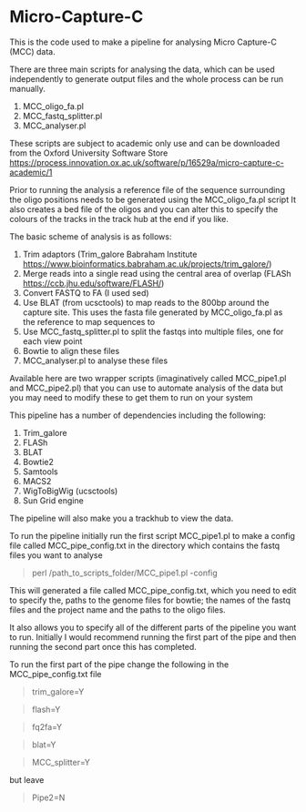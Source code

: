 # Micro-Capture-C

This is the code used to make a pipeline for analysing Micro Capture-C (MCC) data.

There are three main scripts for analysing the data, which can be used independently to generate output files and the whole process can be run manually.

1. MCC_oligo_fa.pl
2. MCC_fastq_splitter.pl
3. MCC_analyser.pl

These scripts are subject to academic only use and can be downloaded from the Oxford University Software Store https://process.innovation.ox.ac.uk/software/p/16529a/micro-capture-c-academic/1


Prior to running the analysis a reference file of the sequence surrounding the oligo positions needs to be generated using the MCC_oligo_fa.pl script 
It also creates a bed file of the oligos and you can alter this to specify the colours of the tracks in the track hub at the end if you like.

The basic scheme of analysis is as follows:
1. Trim adaptors (Trim_galore Babraham Institute https://www.bioinformatics.babraham.ac.uk/projects/trim_galore/)
2. Merge reads into a single read using the central area of overlap (FLASh https://ccb.jhu.edu/software/FLASH/)
3. Convert FASTQ to FA (I used sed)
4. Use BLAT (from ucsctools) to map reads to the 800bp around the capture site. This uses the fasta file generated by MCC_oligo_fa.pl as the reference to map sequences to
5. Use MCC_fastq_splitter.pl to split the fastqs into multiple files, one for each view point
6. Bowtie to align these files
7. MCC_analyser.pl to analyse these files

Available here are two wrapper scripts (imaginatively called MCC_pipe1.pl and MCC_pipe2.pl) that you can use to automate analysis of the data but you may need to modify these to get them to run on your system

This pipeline has a number of dependencies including the following:
1. Trim_galore
2. FLASh
3. BLAT
4. Bowtie2
5. Samtools
6. MACS2
7. WigToBigWig (ucsctools) 
8. Sun Grid engine

The pipeline will also make you a trackhub to view the data. 

To run the pipeline initially run the first script MCC_pipe1.pl to make a config file called MCC_pipe_config.txt in the directory which contains the fastq files you want to analyse

> perl /path_to_scripts_folder/MCC_pipe1.pl -config
 
This will generated a file called MCC_pipe_config.txt, which you need to edit to specify the, paths to the genome files for bowtie; the names of the fastq files and the project name and the paths to the oligo files. 

It also allows you to specify all of the different parts of the pipeline you want to run.
Initially I would recommend running the first part of the pipe and then running the second part once this has completed.

To run the first part of the pipe change the following in the MCC_pipe_config.txt file

>trim_galore=Y

>flash=Y

>fq2fa=Y

>blat=Y

>MCC_splitter=Y

but leave 
>Pipe2=N
